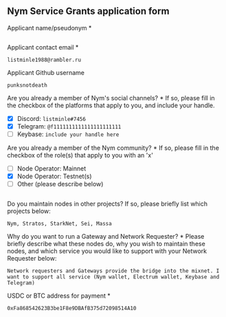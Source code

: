 Nym Service Grants application form 
------------------------------------

Applicant name/pseudonym *
```
```

Applicant contact email *
```
listminle1988@rambler.ru
```

Applicant Github username
```
punksnotdeath
```

Are you already a member of Nym's social channels? * 
If so, please fill in the checkbox of the platforms that apply to you, and include your handle. 
- [x] Discord: `listminle#7456`
- [x] Telegram: `@f1111111111111111111111`
- [ ] Keybase: `include your handle here`

Are you already a member of the Nym community? * 
If so, please fill in the checkbox of the role(s) that apply to you with an 'x' 
- [ ] Node Operator: Mainnet 
- [x] Node Operator: Testnet(s)
- [ ] Other (please describe below)
```
```

Do you maintain nodes in other projects? 
If so, please briefly list which projects below: 
```
Nym, Stratos, StarkNet, Sei, Massa
```

Why do you want to run a Gateway and Network Requester? * 
Please briefly describe what these nodes do, why you wish to maintain these nodes, and which service you would like to support with your Network Requester below: 
```
Network requesters and Gateways provide the bridge into the mixnet. I want to support all service (Nym wallet, Electrum wallet, Keybase and Telegram)
```

USDC or BTC address for payment * 
```
0xFa868542623B3be1F8e9DBAfB375d72098514A10
```
